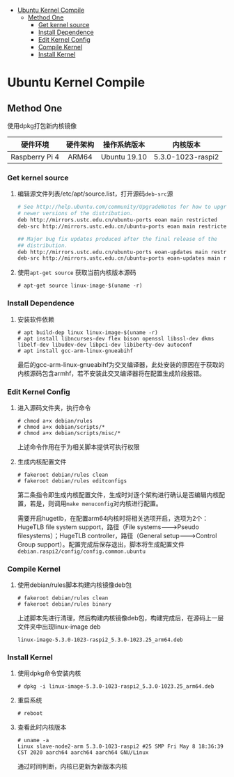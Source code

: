- [Ubuntu Kernel Compile](#ubuntu-kernel-compile)
  - [Method One](#method-one)
    - [Get kernel source](#get-kernel-source)
    - [Install Dependence](#install-dependence)
    - [Edit Kernel Config](#edit-kernel-config)
    - [Compile Kernel](#compile-kernel)
    - [Install Kernel](#install-kernel)

# Ubuntu Kernel Compile

## Method One

使用dpkg打包新内核镜像

|硬件环境|硬件架构|操作系统版本|内核版本|
|:----:|:----:|:----:|:---:|
|Raspberry Pi 4|ARM64|Ubuntu 19.10|5.3.0-1023-raspi2|

### Get kernel source

1. 编辑源文件列表/etc/apt/source.list，打开源码`deb-src`源
   
   ```bash
   # See http://help.ubuntu.com/community/UpgradeNotes for how to upgrade to
   # newer versions of the distribution.
   deb http://mirrors.ustc.edu.cn/ubuntu-ports eoan main restricted
   deb-src http://mirrors.ustc.edu.cn/ubuntu-ports eoan main restricted

   ## Major bug fix updates produced after the final release of the
   ## distribution.
   deb http://mirrors.ustc.edu.cn/ubuntu-ports eoan-updates main restricted
   deb-src http://mirrors.ustc.edu.cn/ubuntu-ports eoan-updates main restricted
   ```

2. 使用`apt-get source` 获取当前内核版本源码
   
   ```terminal
   # apt-get source linux-image-$(uname -r)
   ```

### Install Dependence

1. 安装软件依赖
   ```terminal
   # apt build-dep linux linux-image-$(uname -r)
   # apt install libncurses-dev flex bison openssl libssl-dev dkms libelf-dev libudev-dev libpci-dev libiberty-dev autoconf
   # apt install gcc-arm-linux-gnueabihf
   ```

   最后的gcc-arm-linux-gnueabihf为交叉编译器，此处安装的原因在于获取的内核源码包含armhf，若不安装此交叉编译器将在配置生成阶段报错。

### Edit Kernel Config

1. 进入源码文件夹，执行命令
   
   ```terminal
   # chmod a+x debian/rules
   # chmod a+x debian/scripts/*
   # chmod a+x debian/scripts/misc/*
   ```

   上述命令作用在于为相关脚本提供可执行权限

2. 生成内核配置文件
   
   ```terminal
   # fakeroot debian/rules clean
   # fakeroot debian/rules editconfigs
   ```

   第二条指令即生成内核配置文件，生成时对逐个架构进行确认是否编辑内核配置，若是，则调用`make menuconfig`对内核进行配置。

   需要开启hugetlb，在配置arm64内核时将相关选项开启，选项为2个：HugeTLB file system support，路径（File systems--->Pseudo filesystems）；HugeTLB controller，路径（General setup--->Control Group support）。配置完成后保存退出，脚本将生成配置文件`debian.raspi2/config/config.common.ubuntu`

### Compile Kernel

1. 使用debian/rules脚本构建内核镜像deb包
   
   ```terminal
   # fakeroot debian/rules clean
   # fakeroot debian/rules binary
   ```

   上述脚本先进行清理，然后构建内核镜像deb包，构建完成后，在源码上一层文件夹中出现linux-image deb

   ```terminal
   linux-image-5.3.0-1023-raspi2_5.3.0-1023.25_arm64.deb
   ```

### Install Kernel

1. 使用dpkg命令安装内核
   
   ```terminal
   # dpkg -i linux-image-5.3.0-1023-raspi2_5.3.0-1023.25_arm64.deb
   ```

2. 重启系统
   
   ```terminal
   # reboot
   ```

3. 查看此时内核版本
   
   ```terminal
   # uname -a
   Linux slave-node2-arm 5.3.0-1023-raspi2 #25 SMP Fri May 8 18:36:39 CST 2020 aarch64 aarch64 aarch64 GNU/Linux
   ```
   
   通过时间判断，内核已更新为新版本内核
